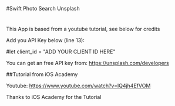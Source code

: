 #Swift Photo Search Unsplash
#
This App is based from a youtube tutorial, see below for credits

Add you API Key below (line 13):

#let client_id = "ADD YOUR CLIENT ID HERE"

You can get an free API key from: https://unsplash.com/developers



##Tutorial from iOS Academy

Youtube: https://www.youtube.com/watch?v=IQ4jh4EfVOM

Thanks to iOS Academy for the Tutorial